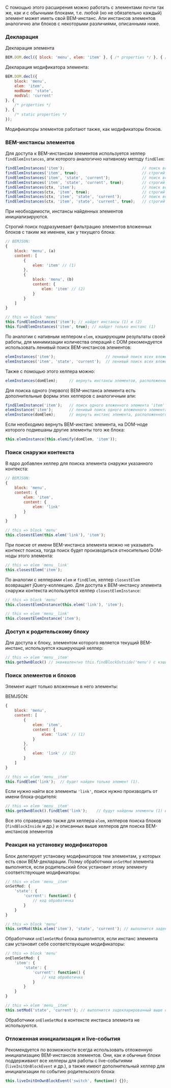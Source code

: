 С помощью этого расширения можно работать с элементами почти так же, как и с обычными блоками, т.е. любой (но не обязательно каждый) элемент может иметь свой BEM-инстанс. Апи инстансов элементов аналогично апи блоков с некоторыми различиями, описанными ниже.

### Декларация

Декларация элемента

```javascript
BEM.DOM.decl({ block: 'menu', elem: 'item' }, { /* properties */ }, { /* static properties */ });
```

Декларация модификатора элемента:

```javascript
BEM.DOM.decl({
    block: 'menu',
    elem: 'item',
    modName: 'state',
    modVal: 'current'
}, {
    /* properties */
}, {
    /* static properties */
});
```

Модификаторы элементов работают также, как модификаторы блоков.

### BEM-инстансы элементов

Для доступа к BEM-инстансам элементов используется хелпер ```findElemInstances```, апи которого аналогично нативному методу ```findElem```:

```javascript
findElemInstances('item');                                  // поиск всех вложенных элементов 'item'
findElemInstances('item', true);                            // строгий поиск всех вложенных элементов 'item'
findElemInstances('item', 'state', 'current');              // поиск всех вложенных модификаторов элементов 'item'
findElemInstances('item', 'state', 'current', true);        // строгий поиск всех вложенных модификаторов элементов 'item'
findElemInstances(ctx, 'item');                             // поиск всех элементов 'item' внутри указанного контекста
findElemInstances(ctx, 'item', true);                       // строгий поиск всех элементов 'item' внутри указанного контекста
findElemInstances(ctx, 'item', 'state', 'current');         // поиск всех модификаторов элементов 'item' внутри указанного контекста
findElemInstances(ctx, 'item', 'state', 'current', true);   // строгий поиск всех модификаторов элементов 'item' внутри указанного контекста
```

При необходимости, инстансы найденных элементов инициализируются.

Строгий поиск подразумевает фильтрацию элементов вложенных блоков с таким же именем, как у текущего блока:

```javascript
// BEMJSON:
{
    block: 'menu', (a)
    content: [
        {
            elem: 'item' // (1)
        },
        {
            block: 'menu', (b)
            content: {
                elem: 'item' // (2)
            }
        }
    ]
}
```
```javascript
// this => block 'menu'
this.findElemInstances('item'); // найдет инстансы (1) и (2)
this.findElemInstances('item', true); // найдет только инстанс (1)
```

По аналогии с нативным хелпером ```elem```, кэширующим результаты своей работы, для минимизации количества операций с DOM рекомендуется использовать ленивый поиск BEM-инстансов элементов:

```javascript
elemInstances('item');                      // ленивый поиск всех вложенных элементов 'item'
elemInstances('item', 'state', 'current');  // ленивый поиск всех вложенных модификаторов элемента 'item'
```

Также с помощью этого хелпера можно:

```javascript
elemInstances(domElem);     // вернуть инстансы элементов, расположенных на DOM-нодах указанной jQuery-коллекции
```

Для поиска одного (первого) BEM-инстанса элемента есть дополнительные формы этих хелперов с аналогичным апи:

```javascript
findElemInstance('item');   // поиск одного вложенного элемента 'item'
elemInstance('item');       // ленивый поиск одного вложенного элемента 'item'
elemInstance(domElem);      // вернуть инстанс элемента, расположенного на первой DOM-ноде указанной jQuery-коллекции
```

Если необходимо вернуть BEM-инстанс элемента, на DOM-ноде которого подмешаны другие элементы того же блока:

```javascript
this.elemInstance(this.elemify(domElem, 'item'));
```

### Поиск снаружи контекста

В ядро добавлен хелпер для поиска элемента снаружи указанного контекста:

```javascript
// BEMJSON:
{
    block: 'menu',
    content: {
        elem: 'item',
        content: {
            elem: 'link'
        }
    }
}
```
```javascript
// this => block 'menu'
this.closestElem(this.elem('link'), 'item');
```

При поиске от имени BEM-инстанса элемента можно не указывать контекст поиска, тогда поиск будет производиться относительно DOM-ноды этого элемента:

```javascript
// this => elem 'menu__link'
this.closestElem('item');
```

По аналогии с хелперами ```elem``` и ```findElem```, хелпер ```closestElem``` возвращает jQuery-коллекцию. Для доступа к BEM-инстансу элемента снаружи контекста используется хелпер ```closestElemInstance```:

```javascript
// this => block 'menu'
this.closestElemInstance(this.elem('link'), 'item');
```
```javascript
// this => elem 'menu__link'
this.closestElemInstance('item');
```

### Доступ к родительскому блоку

Для доступа к блоку, элементом которого является текущий BEM-инстанс, используется кэширующий хелпер:

```javascript
// this => elem 'menu__item'
this.getOwnBlock() // эквивалентно this.findBlockOutside('menu') с кэшированием результата поиска
```

### Поиск элементов и блоков

Элемент ищет только вложенные в него элементы:

BEMJSON:
```javascript
{
    block: 'menu',
    content: [
        {
            elem: 'item',
            content: {
                elem: 'link' // (1)
            }
        },
        {
            elem: 'link' // (2)
        }
    ]
}
```

```javascript
// this => elem 'menu__item'
this.findElem('link');  // будет найден только элемент (1).
```

Если нужно найти все элементы ```'link'```, поиск нужно производить от имени блока-родителя:

```javascript
// this => elem 'menu__item'
this.getOwnBlock().findElem('link');    // будут найдены элементы (1) и (2).
```

Все это справедливо также для хелпера ```elem```, хелперов поиска блоков (```findBlockInside``` и др.) и описанных выше хелперов для поиска BEM-инстансов элементов

### Реакция на установку модификаторов

Блок делегирует установку модификаторов тем элементам, у которых есть свои BEM-декларации.
Поэму обработчики ```onSetMod``` элемента выполнятся, если родительский блок установит этому элементу соответствующие модификаторы:

```javascript
// this => elem 'menu__item'
onSetMod: {
    'state': {
        'current': function() {
            // код обработичка
        }
    }
}
```
```javascript
// this => block 'menu'
this.setMod(this.elem('item'), 'state', 'current'); // выполнится задекларированный выше обработчик
```

Обработчики ```onElemSetMod``` блока выполнятся, если инстанс элемента сам установит себе соответствующие модификаторы:

```javascript
// this => block 'menu'
onElemSetMod: {
    'item': {
        'state': {
            'current': function() {
                // код обработичка
            }
        }
    }
}
```
```javascript
// this => elem 'menu__item'
this.setMod('state', 'current'); // выполнится задекларированный выше обработчик
```

Обработчики ```onElemSetMod``` в контексте инстанса элемента не используются.

### Отложенная инициализация и live-события

Рекомендуется по возможности всегда использовать отложенную инициализацию BEM-инстансов элементов. Они, как и обычные блоки поддерживают все хелперы для работы с live-событиями (```liveInitOnBlockEvent``` и др.), а также имеют дополнительный хелпер для инициализации по событию родительского блока:

```javascript
this.liveInitOnOwnBlockEvent('switch', function() {});
```